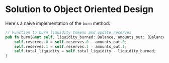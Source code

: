 # Solution to Object Oriented Design

Here's a naive implementation of the `burn` method:
```rust
// Function to burn liquidity tokens and update reserves
pub fn burn(&mut self, liquidity_burned: Balance, amounts_out: (Balance, Balance)) {
    self.reserves.0 = self.reserves.0 - amounts_out.0;
    self.reserves.1 = self.reserves.1 - amounts_out.1;
    self.total_liquidity = self.total_liquidity - liquidity_burned;
}
```